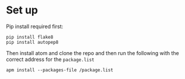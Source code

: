 # Set up

Pip install required first:
```
pip install flake8
pip install autopep8
```

Then install atom and clone the repo and then run the following with the correct address for the `package.list`

```
apm install --packages-file /package.list
```
